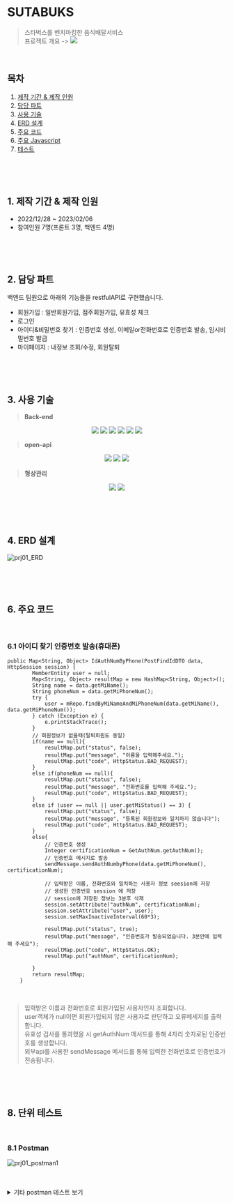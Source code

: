 # SUTABUKS

>스타벅스를 벤치마킹한 음식배달서비스
><br> 프로젝트 개요 -> <a href="https://www.canva.com/design/DAFZamFxwmY/80jjBzyxkYYnk9qE58kZ1g/view?utm_content=DAFZamFxwmY&utm_campaign=designshare&utm_medium=link&utm_source=publishsharelink" target="_blank"><img src="https://img.shields.io/badge/PPT-F46D01?style=flat&logo=PPT&logoColor=white" /></a>


<br>

## 목차
1. [제작 기간 & 제작 인원](#1-제작-기간--제작-인원)
2. [담당 파트](#2-담당-파트)
3. [사용 기술](#3-사용-기술)
4. [ERD 설계](#4-erd-설계)
5. [주요 코드](#5-주요-코드)
6. [주요 Javascript](#6-주요-javascript)
7. [테스트](#7-테스트)

<br><br><br>

## 1. 제작 기간 & 제작 인원
- 2022/12/28 ~ 2023/02/06
- 참여인원 7명(프론트 3명, 백엔드 4명)

<br><br><br>

## 2. 담당 파트
백엔드 팀원으로 아래의 기능들을 restfulAPI로 구현했습니다.
- 회원가입 : 일반회원가입, 점주회원가입, 유효성 체크
- 로그인 
- 아이디&비밀번호 찾기 : 인증번호 생성, 이메일or전화번호로 인증번호 발송, 임시비밀번호 발급
- 마이페이지 : 내정보 조회/수정, 회원탈퇴

<br><br><br>

## 3. 사용 기술
>**Back-end**<br>
<div align=center>
  <img src="https://img.shields.io/badge/Java-007396?style=flat&logo=Conda-Forge&logoColor=white" />
  <img src="https://img.shields.io/badge/MySQL-4479A1?style=flat&logo=MySQL&logoColor=white"/>
  <img src="https://img.shields.io/badge/Spring Boot-6DB33F?style=flat&logo=Spring Boot&logoColor=white"/>
  <img src="https://img.shields.io/badge/Gradle-02303A?style=flat&logo=Gradle&logoColor=white"/>
  <img src="https://img.shields.io/badge/JPA-59666C?style=flat&logo=JPA&logoColor=white"/>
  <img src="https://img.shields.io/badge/Tomcat-F8DC75?style=flat&logo=Apache Tomcat&logoColor=white"/>
</div>

>**open-api**<br>
<div align=center>
 <img src="https://img.shields.io/badge/KakaoMap-FFCD00?style=flat&logo=KakaoMap&logoColor=white"/>
  <img src="https://img.shields.io/badge/ZXING-4285F4?style=flat&logo=ZXING&logoColor=white"/>
  <img src="https://img.shields.io/badge/CoolSMS-9999FF?style=flat&logo=CoolSMS&logoColor=white"/>
</div>

>**형상관리**<br>
<div align=center>
<img src="https://img.shields.io/badge/GitHub-181717?style=for-the-flat&logo=GitHub&logoColor=white">
<img src="https://img.shields.io/badge/Git-F05032?style=for-the-flat&logo=Git&logoColor=white">
</div>

<br><br><br>

## 4. ERD 설계
![prj01_ERD](https://user-images.githubusercontent.com/116089824/228006446-84c683bd-8ccd-4b07-b786-eb9b99bd55dd.png)


<br><br><br>

## 6. 주요 코드

<br>

### 6.1 아이디 찾기 인증번호 발송(휴대폰)
```
public Map<String, Object> IdAuthNumByPhone(PostFindIdDTO data, HttpSession session) {
        MemberEntity user = null;
        Map<String, Object> resultMap = new HashMap<String, Object>();
        String name = data.getMiName();
        String phoneNum = data.getMiPhoneNum();
        try {
            user = mRepo.findByMiNameAndMiPhoneNum(data.getMiName(), data.getMiPhoneNum());
        } catch (Exception e) {
            e.printStackTrace();
        }
        // 회원정보가 없을때(탈퇴회원도 동일)
        if(name == null){
            resultMap.put("status", false);
            resultMap.put("message", "이름을 입력해주세요.");
            resultMap.put("code", HttpStatus.BAD_REQUEST);
        }
        else if(phoneNum == null){
            resultMap.put("status", false);
            resultMap.put("message", "전화번호를 입력해 주세요.");
            resultMap.put("code", HttpStatus.BAD_REQUEST);
        }
        else if (user == null || user.getMiStatus() == 3) {
            resultMap.put("status", false);
            resultMap.put("message", "등록된 회원정보와 일치하지 않습니다");
            resultMap.put("code", HttpStatus.BAD_REQUEST);
        }
        else{
            // 인증번호 생성
            Integer certificationNum = GetAuthNum.getAuthNum();
            // 인증번호 메시지로 발송
            sendMessage.sendAuthNumbyPhone(data.getMiPhoneNum(), certificationNum);

            // 입력받은 이름, 전화번호와 일치하는 사용자 정보 seesion에 저장
            // 생성한 인증번호 session 에 저장
            // session에 저장된 정보는 3분후 삭제
            session.setAttribute("authNum", certificationNum);
            session.setAttribute("user", user);
            session.setMaxInactiveInterval(60*3);

            resultMap.put("status", true);
            resultMap.put("message", "인증번호가 발송되었습니다. 3분안에 입력해 주세요");
            resultMap.put("code", HttpStatus.OK);
            resultMap.put("authNum", certificationNum);

        }
        return resultMap;
    }
```

<br>

>입력받은 이름과 전화번호로 회원가입된 사용자인지 조회합니다.<br>
>user객체가  null이면 회원가입되지 않은 사용자로 판단하고 오류메세지를 출력합니다.<br>
>유효성 검사를 통과했을 시 getAuthNum 메서드를 통해 4자리 숫자로된 인증번호를 생성합니다.<br>
>외부api를 사용한 sendMessage 메서드를 통해 입력한 전화번호로 인증번호가 전송됩니다.

<br><br><br>

## 8. 단위 테스트

<br>

### 8.1 Postman
![prj01_postman1](https://user-images.githubusercontent.com/116089824/228015932-ac14d530-b403-4354-8986-af8ec32f6055.png)



<br>

<br>
<details>
<summary>기타 postman 테스트 보기</summary>


![화면 캡처 2023-03-28 020912](https://user-images.githubusercontent.com/116089824/228015424-eb2d3315-bca7-45b6-8971-5eb479f578dd.png)
![화면 캡처 2023-03-28 020842](https://user-images.githubusercontent.com/116089824/228015426-abf618c0-8a15-4f1f-b07e-80b76ee28f12.png)
![화면 캡처 2023-03-28 020823](https://user-images.githubusercontent.com/116089824/228015429-3e0afecc-525f-411e-a38b-8287d46c2f9a.png)
![화면 캡처 2023-03-28 020805](https://user-images.githubusercontent.com/116089824/228015433-e24237d3-da1a-4d3d-b44d-62643e06ba27.png)
![화면 캡처 2023-03-28 020740](https://user-images.githubusercontent.com/116089824/228015435-7e6ca6cf-43fe-48e4-acad-f44ffbe9fc94.png)
![화면 캡처 2023-03-28 020717](https://user-images.githubusercontent.com/116089824/228015438-ae8413d5-8609-45ce-ab76-fa3e7512e70b.png)
![화면 캡처 2023-03-28 020658](https://user-images.githubusercontent.com/116089824/228015441-0d52de65-f8e7-43ea-bd9a-b01e26107ce5.png)
![화면 캡처 2023-03-28 020627](https://user-images.githubusercontent.com/116089824/228015443-e4b132eb-02d8-4abf-bb6d-529b59238463.png)


</details>

<br>

